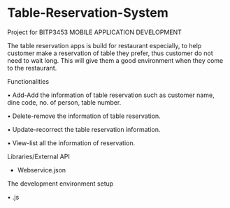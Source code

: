 # Table-Reservation-System
Project for BITP3453 MOBILE APPLICATION DEVELOPMENT


The table reservation apps is build for restaurant especially, to help customer make a reservation of table they prefer, thus customer do not need to wait long. This will give them a good environment when they come to the restaurant. 

Functionalities

•	Add-Add the information of table reservation such as customer name, dine code, no. of person, table number.

•	Delete-remove the information of table reservation.

•	Update-recorrect the table reservation information.

•	View-list all the information of reservation.

Libraries/External API
- Webservice.json





The development environment setup

• .js

